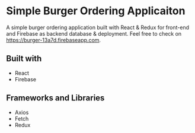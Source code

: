 # Simple Burger Ordering Applicaiton

A simple burger ordering application built with React & Redux for front-end and Firebase as backend database & deployment. Feel free to check on https://burger-13a7d.firebaseapp.com.

## Built with
- React
- Firebase

## Frameworks and Libraries
- Axios
- Fetch
- Redux